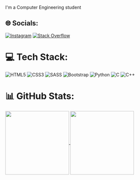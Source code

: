 I'm a Computer Engineering student


## 🌐 Socials:
[![Instagram](https://img.shields.io/badge/Instagram-%23E4405F.svg?logo=Instagram&logoColor=white)](https://instagram.com/codarcomcafe) [![Stack Overflow](https://img.shields.io/badge/-Stackoverflow-FE7A16?logo=stack-overflow&logoColor=white)](https://stackoverflow.com/users/19069656) 

# 💻 Tech Stack:
![HTML5](https://img.shields.io/badge/html5-%23E34F26.svg?style=for-the-badge&logo=html5&logoColor=white) ![CSS3](https://img.shields.io/badge/css3-%231572B6.svg?style=for-the-badge&logo=css3&logoColor=white) ![SASS](https://img.shields.io/badge/SASS-hotpink.svg?style=for-the-badge&logo=SASS&logoColor=white) ![Bootstrap](https://img.shields.io/badge/bootstrap-%23563D7C.svg?style=for-the-badge&logo=bootstrap&logoColor=white) ![Python](https://img.shields.io/badge/python-3670A0?style=for-the-badge&logo=python&logoColor=ffdd54) ![C](https://img.shields.io/badge/c-%2300599C.svg?style=for-the-badge&logo=c&logoColor=white) ![C++](https://img.shields.io/badge/c++-%2300599C.svg?style=for-the-badge&logo=c%2B%2B&logoColor=white) 
# 📊 GitHub Stats:
<!-- Proudly created with GPRM ( https://gprm.itsvg.in ) -->
<a href="https://github.com/Josea4848">
  <img height=200 align="center" src="https://github-readme-streak-stats.herokuapp.com/?user=Josea4848&theme=algolia&hide_border=fals" />
</a>
<a href="https://github.com/Josea4848">
  <img height=200 align="center" src="https://github-readme-stats.vercel.app/api/top-langs/?username=Josea4848&theme=algolia&hide_border=false&include_all_commits=false&count_private=false&layout=donut" />
</a>
